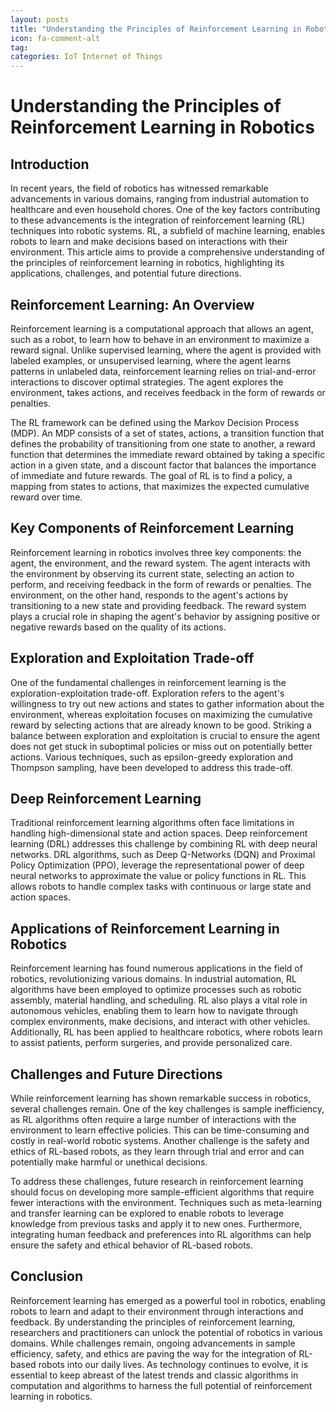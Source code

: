 ```yaml
---
layout: posts
title: "Understanding the Principles of Reinforcement Learning in Robotics"
icon: fa-comment-alt
tag:      
categories: IoT Internet of Things
---
```



# Understanding the Principles of Reinforcement Learning in Robotics

## Introduction

In recent years, the field of robotics has witnessed remarkable advancements in various domains, ranging from industrial automation to healthcare and even household chores. One of the key factors contributing to these advancements is the integration of reinforcement learning (RL) techniques into robotic systems. RL, a subfield of machine learning, enables robots to learn and make decisions based on interactions with their environment. This article aims to provide a comprehensive understanding of the principles of reinforcement learning in robotics, highlighting its applications, challenges, and potential future directions.

## Reinforcement Learning: An Overview

Reinforcement learning is a computational approach that allows an agent, such as a robot, to learn how to behave in an environment to maximize a reward signal. Unlike supervised learning, where the agent is provided with labeled examples, or unsupervised learning, where the agent learns patterns in unlabeled data, reinforcement learning relies on trial-and-error interactions to discover optimal strategies. The agent explores the environment, takes actions, and receives feedback in the form of rewards or penalties.

The RL framework can be defined using the Markov Decision Process (MDP). An MDP consists of a set of states, actions, a transition function that defines the probability of transitioning from one state to another, a reward function that determines the immediate reward obtained by taking a specific action in a given state, and a discount factor that balances the importance of immediate and future rewards. The goal of RL is to find a policy, a mapping from states to actions, that maximizes the expected cumulative reward over time.

## Key Components of Reinforcement Learning

Reinforcement learning in robotics involves three key components: the agent, the environment, and the reward system. The agent interacts with the environment by observing its current state, selecting an action to perform, and receiving feedback in the form of rewards or penalties. The environment, on the other hand, responds to the agent's actions by transitioning to a new state and providing feedback. The reward system plays a crucial role in shaping the agent's behavior by assigning positive or negative rewards based on the quality of its actions.

## Exploration and Exploitation Trade-off

One of the fundamental challenges in reinforcement learning is the exploration-exploitation trade-off. Exploration refers to the agent's willingness to try out new actions and states to gather information about the environment, whereas exploitation focuses on maximizing the cumulative reward by selecting actions that are already known to be good. Striking a balance between exploration and exploitation is crucial to ensure the agent does not get stuck in suboptimal policies or miss out on potentially better actions. Various techniques, such as epsilon-greedy exploration and Thompson sampling, have been developed to address this trade-off.

## Deep Reinforcement Learning

Traditional reinforcement learning algorithms often face limitations in handling high-dimensional state and action spaces. Deep reinforcement learning (DRL) addresses this challenge by combining RL with deep neural networks. DRL algorithms, such as Deep Q-Networks (DQN) and Proximal Policy Optimization (PPO), leverage the representational power of deep neural networks to approximate the value or policy functions in RL. This allows robots to handle complex tasks with continuous or large state and action spaces.

## Applications of Reinforcement Learning in Robotics

Reinforcement learning has found numerous applications in the field of robotics, revolutionizing various domains. In industrial automation, RL algorithms have been employed to optimize processes such as robotic assembly, material handling, and scheduling. RL also plays a vital role in autonomous vehicles, enabling them to learn how to navigate through complex environments, make decisions, and interact with other vehicles. Additionally, RL has been applied to healthcare robotics, where robots learn to assist patients, perform surgeries, and provide personalized care.

## Challenges and Future Directions

While reinforcement learning has shown remarkable success in robotics, several challenges remain. One of the key challenges is sample inefficiency, as RL algorithms often require a large number of interactions with the environment to learn effective policies. This can be time-consuming and costly in real-world robotic systems. Another challenge is the safety and ethics of RL-based robots, as they learn through trial and error and can potentially make harmful or unethical decisions.

To address these challenges, future research in reinforcement learning should focus on developing more sample-efficient algorithms that require fewer interactions with the environment. Techniques such as meta-learning and transfer learning can be explored to enable robots to leverage knowledge from previous tasks and apply it to new ones. Furthermore, integrating human feedback and preferences into RL algorithms can help ensure the safety and ethical behavior of RL-based robots.

## Conclusion

Reinforcement learning has emerged as a powerful tool in robotics, enabling robots to learn and adapt to their environment through interactions and feedback. By understanding the principles of reinforcement learning, researchers and practitioners can unlock the potential of robotics in various domains. While challenges remain, ongoing advancements in sample efficiency, safety, and ethics are paving the way for the integration of RL-based robots into our daily lives. As technology continues to evolve, it is essential to keep abreast of the latest trends and classic algorithms in computation and algorithms to harness the full potential of reinforcement learning in robotics.
